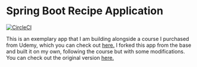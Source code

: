 # Spring Boot Recipe Application

[![CircleCI](https://circleci.com/gh/springframeworkguru/spring5-recipe-app.svg?style=svg)](https://circleci.com/gh/springframeworkguru/spring5-recipe-app)

This is an exemplary app that I am building alongside a course I purchased from Udemy, which you can check out [here.](https://www.udemy.com/course/spring-framework-5-beginner-to-guru/)
I forked this app from the base and built it on my own, following the course but with some modifications. You can check out the original version [here.](https://github.com/springframeworkguru/spring5-recipe-app)


